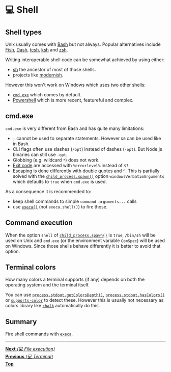 # 💻 Shell

## Shell types

Unix usually comes with [Bash](https://www.gnu.org/software/bash/) but not
always. Popular alternatives include [Fish](https://fishshell.com/),
[Dash](http://man7.org/linux/man-pages/man1/dash.1.html),
[tcsh](https://linux.die.net/man/1/tcsh), [ksh](http://www.kornshell.com/) and
[zsh](http://www.zsh.org/).

Writing interoperable shell code can be somewhat achieved by using either:

- [sh](https://en.wikipedia.org/wiki/Bourne_shell) the ancestor of most of those
  shells.
- projects like [modernish](https://github.com/modernish/modernish).

However this won't work on Windows which uses two other shells:

- [`cmd.exe`](https://docs.microsoft.com/en-us/windows-server/administration/windows-commands/cmd)
  which comes by default.
- [Powershell](https://docs.microsoft.com/en-us/powershell/scripting/overview)
  which is more recent, featureful and complex.

## cmd.exe

`cmd.exe` is very different from Bash and has quite many limitations:

- `;` cannot be used to separate statements. However `&&` can be used like in
  Bash.
- CLI flags often use slashes (`/opt`) instead of dashes (`-opt`). But Node.js
  binaries can still use `-opt`.
- Globbing (e.g. wildcard `*`) does not work.
- [Exit code](https://en.wikipedia.org/wiki/Exit_status) are accessed with
  `%errorlevel%` instead of `$?`.
- [Escaping](https://ss64.com/nt/syntax-esc.html) is done differently with
  double quotes and `^`. This is partially solved with the
  [`child_process.spawn()`](https://nodejs.org/api/child_process.html#child_process_child_process_spawn_command_args_options)
  option `windowsVerbatimArguments` which defaults to `true` when `cmd.exe` is
  used.

As a consequence it is recommended to:

- keep shell commands to simple `command arguments...` calls
- use [`execa()`](https://github.com/sindresorhus/execa) (not `execa.shell()`)
  to fire those.

## Command execution

When the option `shell` of
[`child_process.spawn()`](https://nodejs.org/api/child_process.html#child_process_child_process_spawn_command_args_options)
is `true`, `/bin/sh` will be used on Unix and `cmd.exe` (or the environment
variable `ComSpec`) will be used on Windows. Since those shells behave
differently it is better to avoid that option.

## Terminal colors

How many colors a terminal supports (if any) depends on both the operating
system and the terminal itself.

You can use
[`process.stdout.getColorsDepth()`](https://nodejs.org/api/tty.html#tty_writestream_getcolordepth_env),
[`process.stdout.hasColors()`](https://nodejs.org/api/tty.html#tty_writestream_hascolors_count_env)
or [`supports-color`](https://github.com/chalk/supports-color) to detect these.
However this is usually not necessary as colors library like
[`chalk`](https://github.com/chalk/chalk) automatically do this.

## Summary

Fire shell commands with [`execa`](https://github.com/sindresorhus/execa).

<hr>

[**Next** _(💻 File execution)_](file_execution.md)\
[**Previous** _(💻 Terminal)_](README.md)\
[**Top**](README.md)
